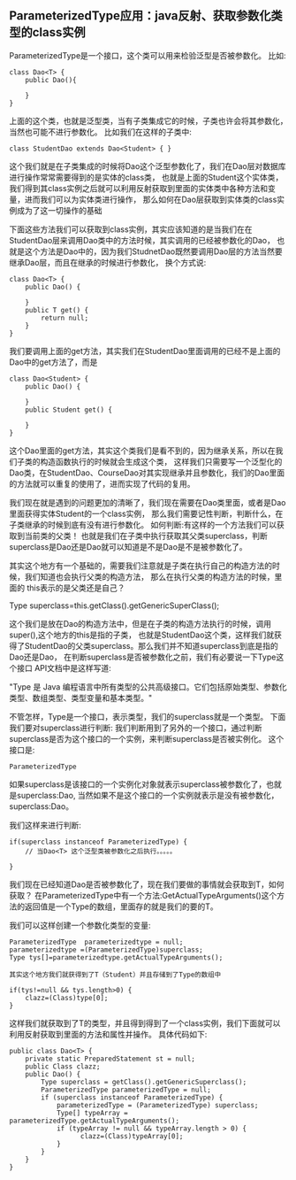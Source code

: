 ## ParameterizedType应用：java反射、获取参数化类型的class实例

ParameterizedType是一个接口，这个类可以用来检验泛型是否被参数化。
比如:
```
class Dao<T> {
    public Dao(){
          
    }  
}  
```

上面的这个类，也就是泛型类，当有子类集成它的时候，子类也许会将其参数化，当然也可能不进行参数化。
比如我们在这样的子类中:
```
class StudentDao extends Dao<Student> { }
```

这个我们就是在子类集成的时候将Dao<T>这个泛型参数化了，我们在Dao层对数据库进行操作常常需要得到的是实体的class类，
也就是上面的Student这个实体类，我们得到其class实例之后就可以利用反射获取到里面的实体类中各种方法和变量，进而我们可以为实体类进行操作，
那么如何在Dao层获取到实体类的class实例成为了这一切操作的基础

下面这些方法我们可以获取到class实例，其实应该知道的是当我们在在StudentDao层来调用Dao类中的方法时候，其实调用的已经被参数化的Dao，
也就是这个方法是Dao<Student>中的，因为我们StudnetDao既然要调用Dao层的方法当然要继承Dao层，而且在继承的时候进行参数化，
换个方式说:
```
class Dao<T> {  
    public Dao() {  
          
    }  
    public T get() {  
        return null;  
    }  
}  
```

我们要调用上面的get方法，其实我们在StudentDao里面调用的已经不是上面的Dao<T>中的get方法了，而是
```
class Dao<Student> {
    public Dao() {  
          
    }  
    public Student get() {  
          
    }  
}  
```

这个Dao<Student>里面的get方法，其实这个类我们是看不到的，因为继承关系，所以在我们子类的构造函数执行的时候就会生成这个类，
这样我们只需要写一个泛型化的Dao<T>类，在StudentDao、CourseDao对其实现继承并且参数化，我们的Dao里面的方法就可以重复的使用了，进而实现了代码的复用。

我们现在就是遇到的问题更加的清晰了，我们现在需要在Dao<Student>类里面，或者是Dao<T>里面获得实体Student的一个class实例，
那么我们需要记性判断，判断什么，在子类继承的时候到底有没有进行参数化。
如何判断:有这样的一个方法我们可以获取到当前类的父类！
也就是我们在子类中执行获取其父类superclass，判断superclass是Dao<T>还是Dao<Student>就可以知道是不是Dao<T>是不是被参数化了。

其实这个地方有一个基础的，需要我们注意就是子类在执行自己的构造方法的时候，我们知道也会执行父类的构造方法，
那么在执行父类的构造方法的时候，里面的 this表示的是父类还是自己？

Type superclass=this.getClass().getGenericSuperClass();

这个我们是放在Dao的构造方法中，但是在子类的构造方法执行的时候，调用super(),这个地方的this是指的子类，
也就是StudentDao这个类，这样我们就获得了StudentDao的父类superclass。那么我们并不知道superclass到底是指的Dao<T>还是Dao<Student>，
在判断superclass是否被参数化之前，我们有必要说一下Type这个接口 API文档中是这样写道:

"Type 是 Java 编程语言中所有类型的公共高级接口。它们包括原始类型、参数化类型、数组类型、类型变量和基本类型。"

不管怎样，Type是一个接口，表示类型，我们的superclass就是一个类型。
下面我们要对superclass进行判断:
我们判断用到了另外的一个接口，通过判断superclass是否为这个接口的一个实例，来判断superclass是否被实例化。
这个接口是:
```
ParameterizedType 
```

如果superclass是该接口的一个实例化对象就表示superclass被参数化了，也就是superclass:Dao<Student>,
当然如果不是这个接口的一个实例就表示是没有被参数化，superclass:Dao<T>。

我们这样来进行判断:
```
if(superclass instanceof ParameterizedType) {
    // 当Dao<T> 这个泛型类被参数化之后执行。。。。。

}
```

我们现在已经知道Dao<T>是否被参数化了，现在我们要做的事情就会获取到T，如何获取？
在ParameterizedType中有一个方法:GetActualTypeArguments()这个方法的返回值是一个Type的数组，里面存的就是我们的要的T。

我们可以这样创建一个参数化类型的变量:
```
ParameterizedType  parameterizedtype = null;
parameterizedtype =(ParameterizedType)superclass;
Type tys[]=parameterizedtype.getActualTypeArguments();

其实这个地方我们就获得到了T（Student）并且存储到了Type的数组中

if(tys!=null && tys.length>0) {
    clazz=(Class)type[0];
}
```

这样我们就获取到了T的类型，并且得到得到了一个class实例，我们下面就可以利用反射获取到里面的方法和属性并操作。
具体代码如下:
```
public class Dao<T> {  
    private static PreparedStatement st = null;  
    public Class clazz;  
    public Dao() {  
        Type superclass = getClass().getGenericSuperclass();  
        ParameterizedType parameterizedType = null;  
        if (superclass instanceof ParameterizedType) {  
            parameterizedType = (ParameterizedType) superclass;  
            Type[] typeArray = parameterizedType.getActualTypeArguments();  
            if (typeArray != null && typeArray.length > 0) {  
                  clazz=(Class)typeArray[0];  
            }  
        }  
    }  
}  
```